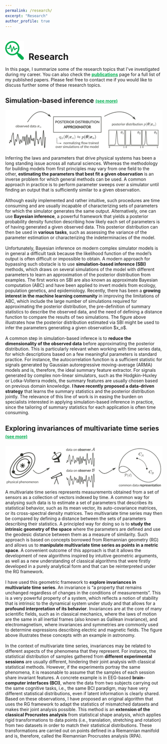 ```yaml
---
permalink: /research/
excerpt: "Research"
author_profile: true
---
```


<h1 style="margin-bottom:0.5em"><img src="/images/picto_research.svg" width="60px" style="margin-right:15px">Research</h1>

In this page, I summarize some of the research topics that I've investigated during my career. You can also check the <a href="/publications/" style="color:#00b050; font-weight:bold;">publications</a> page for a full list of my published papers. Please feel free to contact me if you would like to discuss further some of these research topics.

<div>
<h2>Simulation-based inference 
<a data-toggle="collapse" href="#collapse1" role="button" aria-expanded="false" aria-controls="collapse1" style="color:#00b050; font-weight:bold; font-size:0.65em; vertical-align: middle;">(see more)</a>
</h2>
<p>
<a data-toggle="collapse" href="#collapse1" role="button" aria-expanded="false" aria-controls="collapse1">
<img src="/images/research_sbi.svg" style="float: left; padding-bottom:1em; padding-top:0.05em"/></a>
</p>
<p class="collapse" id="collapse1">
<!-- Bayesian inference on modern complex simulator models is in general a difficult task because the likelihood function of the model’s output is often intractable. Simulation-based inference (SBI) bypasses such obstacle by <span style="color:#00b050">approximating the posterior distribution</span> using a flexible function (e.g. a neural network) trained over simulations on different parameters. -->
Inferring the laws and parameters that drive physical systems has been a long standing issue across all natural sciences. Whereas the methodology for building models from first principles may vary from one field to the other, <span style="font-weight:bold">estimating the parameters that best fit a given observation</span> is an inverse problem for which general methods can be used. A common approach in practice is to perform parameter sweeps over a simulator until finding an output that is sufficiently similar to a given observation.
<br><br>
Although easily implemented and rather intuitive, such procedures are time consuming and are usually incapable of characterizing sets of parameters for which the simulator generates the same output. Alternatively, one can use <span style="font-weight:bold">Bayesian inference</span>, a powerful framework that yields a posterior probability density function describing how likely each set of parameters is of having generated a given observed data. This posterior distribution can then be used in <span style="font-weight:bold">various tasks</span>, such as assessing the variance of the parameter estimation or characterizing the indeterminacies of the model.
<br><br>
Unfortunately, Bayesian inference on modern complex simulator models is in general a difficult task because the likelihood function of the model’s output is often difficult or impossible to obtain. A modern approach for bypassing such obstacle is to use <span style="font-weight:bold">simulation-based inference (SBI)</span> methods, which draws on several simulations of the model with different parameters to learn an approximation of the posterior distribution from examples. The first works on SBI are also known as approximate Bayesian computation (ABC) and have been applied to invert models from ecology, population genetics, and epidemiology. Recently, there has been a <span style="font-weight:bold">growing interest in the machine learning community</span> in improving the limitations of ABC, which include the large number of simulations required for approximating the posterior distribution, the pre-definition of summary statistics to describe the observed data, and the need of defining a distance function to compare the results of two simulations. The figure above illustrates how the posterior distribution estimated via SBI might be used to infer the parameters generating a given observation $x_o$.
<br><br>
A common step in simulation-based inferece is to <span style="font-weight:bold">reduce the dimensionality of the observed data</span> before approximating the posterior distribution. This is particularly relevant when working with time series data, for which descriptions based on a few meaningful parameters is standard practice. For instance, the autocorrelation function is a sufficient statistic for signals generated by Gaussian autoregressive moving-average (ARMA) models and is, therefore, the ideal summary feature extractor. For signals generated by complex non-linear simulators, such as the Hodgkin-Huxley or Lotka-Volterra models, the summary features are usually chosen based on previous domain knowledge. <span style="font-weight:bold">I have recently proposed a data-driven strategy</span> that learns the summary statistics and the posterior distribution jointly. The relevance of this line of work is in easing the burden on specialists interested in applying simulation-based inference in practice, since the tailoring of summary statistics for each application is often time consuming.
</p>
</div>

<div>
<h2>Exploring invariances of multivariate time series 
<a data-toggle="collapse" href="#collapse2" role="button" aria-expanded="false" aria-controls="collapse2" style="color:#00b050; font-weight:bold; font-size:0.65em; vertical-align: middle">(see more)</a>
</h2>
<p>
<a data-toggle="collapse" href="#collapse2" role="button" aria-expanded="false" aria-controls="collapse2">
<img src="/images/research_phd.svg" style="float: left; padding-top:0.10em"/></a>
</p>
<p class="collapse" id="collapse2">
A multivariate time series represents measurements obtained from a set of sensors as a collection of vectors indexed by time. A common way for analysing such data is to estimate a set of parameters that describes its statistical behavior, such as its mean vector, its auto-covariance matrices, or its cross-spectral density matrices. Two multivariate time series may then be compared by defining a distance between the sets of parameters describing their statistics. A principled way for doing so is to <span style="font-weight: bold">study the intrinsic geometry of the space</span> where the parameters are defined and use the geodesic distance between them as a measure of similarity. Such approach is based on concepts borrowed from Riemannian geometry (RG) and allows us to <span style="font-weight: bold">manipulate multivariate time series as points in a metric space</span>. A convenient outcome of this approach is that it allows the development of new algorithms inspired by intuitive geometric arguments, as well as a new understanding of classical algorithms that were firstly developed in a purely analytical form and that can be reinterpreted under the RG framework.
<br><br>
I have used this geometric framework to <span style="font-weight:bold">explore invariances in multivariate time series</span>. An invariance is “a property that remains unchanged regardless of changes in the conditions of measurements”. This is a very powerful property of a system, which reflects a notion of stability that is intrinsic to the dynamical system under study and that allows for a <span style="font-weight:bold">profound interpretation of its behavior</span>. Invariances are at the core of many scientific fields, such as in classical mechanics, where the laws of motion are the same in all inertial frames (also known as Galilean invariance), and electromagnetism, where invariances and symmetries are commonly used to determine expressions describing electric and magnetic fields. The figure above illustrates these concepts with an example in astronomy.
<br><br>
In the context of multivariate time series, invariances may be related to different aspects of the phenomena that they represent. For instance, the statistical distribution of samples
gathered from <span style="font-weight:bold">different experimental sessions</span> are usually different, hindering their joint analysis with classical statistical methods. However, if the experiments portray the same phenomena, it is reasonable to assume that the samples of each session share invariant features. A concrete example is in EEG-based <span style="font-weight:bold">brain-computer interfaces (BCI)</span>, where the data from two subjects carrying out the same cognitive tasks, i.e., the same BCI paradigm, may have very different statistical distributions, even if latent information is clearly shared. Based on these observations, I have proposed an original algorithm that uses the RG framework to adapt the statistics of mismatched datasets and makes their joint analysis possible. This method is an <span style="font-weight:bold">extension of the classical Procrustes analysis</span> from statistical shape analysis, which applies rigid transformations to data points (i.e., translation, stretching and rotation) from two datasets in order to match their statistical distributions. These transformations are carried out on points defined in a Riemannian manifold and is, therefore, called the Riemannian Procrustes analysis (RPA).

</p>
</div>

<!-- <div>
<h2>Neural connectivity estimation 
<a data-toggle="collapse" href="#collapse3" role="button" aria-expanded="false" aria-controls="collapse3" style="color:#46B1C9; font-weight:bold; font-size:0.8em; vertical-align: middle">(see more)</a>
</h2>
<p>
<a data-toggle="collapse" href="#collapse3" role="button" aria-expanded="false" aria-controls="collapse3">
<img src="/images/research_pdc.svg" style="float: left;"/></a>
</p>
<p class="collapse" id="collapse3">
Characterizing neural connectivity has become central to <span style="color:#00b050">understanding the brain</span>
and its status under different stimulus and/or behavioural conditions. Amidst the diversity of currently available
approaches, those based on modeling stationary multivariate time series remain the most popular ones thanks to the wide avaliability of off-the-shelf linear modeling routines and decades of practical experience. 
</p>
</div> -->
